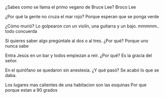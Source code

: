 ¿Sabes como se llama el primo vegano de Bruce Lee?
Broco Lee


¿Por qué la gente no cruza el mar rojo?
Porque esperan que se ponga verde


¿Cómo murió?
Lo golpearon con un violín, una guitarra y un bajo.
mmmmm.. todo concuerda


Si quieres saber algo pregúntale al dos o al tres.
¿Por qué?
Porque uno nunca sabe


Entra Jesús en un bar y todos empiezan a reír.
¿Por qué?
Es la gracia del señor.


En el quirófano se quedaron sin anestesia.
¿Y qué pasó?
Se acabó lo que se daba.

Los lugares mas calientes de una habitacion son las esquinas
Por que 
porque estan a 90 grados
